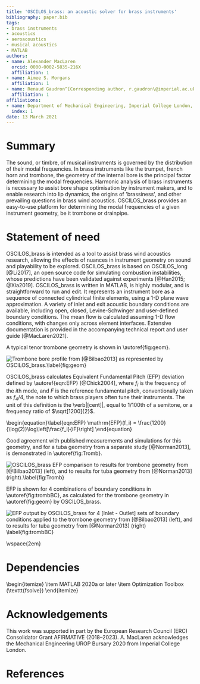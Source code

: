```yaml
---
title: 'OSCILOS_brass: an acoustic solver for brass instruments'
bibliography: paper.bib
tags:
- brass instruments
- acoustics
- aeroacoustics
- musical acoustics
- MATLAB
authors:
- name: Alexander MacLaren
  orcid: 0000-0002-5835-216X
  affiliation: 1
- name: Aimee S. Morgans
  affiliation: 1
- name: Renaud Gaudron^[Corresponding author, r.gaudron\@imperial.ac.uk]
  affiliation: 1
affiliations:
- name: Department of Mechanical Engineering, Imperial College London, UK
  index: 1
date: 13 March 2021
---
```


# Summary

 The sound, or timbre, of musical instruments is governed by the 
 distribution of their modal frequencies. In brass instruments like the 
 trumpet, french horn and trombone, the geometry of the internal bore 
 is the principal factor determining the modal frequencies. Harmonic 
 analysis of brass instruments is necessary to assist bore shape 
 optimisation by instrument makers, and to enable research into lip 
 dynamics, the origins of 'brassiness', and other prevailing questions 
 in brass wind acoustics. OSCILOS_brass provides an easy-to-use 
 platform for determining the modal frequencies of a given instrument 
 geometry, be it trombone or drainpipe.


# Statement of need

OSCILOS_brass is intended as a tool to assist brass wind acoustics 
research, allowing the effects of nuances in instrument geometry on 
sound and playability to be explored. OSCILOS_brass is based on 
OSCILOS_long [@Li2017], an open source code for simulating 
combustion instabilities, whose predictions have been validated against experiments [@Han2015; @Xia2019]. OSCILOS_brass is written in MATLAB, is highly modular, and 
is straightforward to run and edit. It represents an instrument bore as 
a sequence of connected cylindrical finite elements, using a 1-D plane 
wave approximation. A variety of inlet and exit acoustic boundary 
conditions are available, including open, closed, Levine-Schwinger and 
user-defined boundary conditions. The mean flow is calculated assuming 
1-D flow conditions, with changes only across element interfaces. 
Extensive documentation is provided in the accompanying technical 
report and user guide [@MacLaren2021].

A typical tenor trombone geometry is shown in \autoref{fig:geom}.

![Trombone bore profile from [@Bilbao2013] as represented by 
OSCILOS_brass.\label{fig:geom}](figures/TromboneGeometry.png)

OSCILOS_brass calculates Equivalent Fundamental Pitch (EFP) deviation 
defined by \autoref{eqn:EFP} [@Chick2004], where 
$f_i$ is the frequency of the $i$th mode, and $F$ is the reference 
fundamental pitch, conventionally taken as $f_4/4$, the note to which 
brass players often tune their instruments. The unit of this definition 
is the \verb|[cent]|, equal to $1/100$th of a semitone, or a frequency 
ratio of $\sqrt[1200]{2}$.

\begin{equation}\label{eqn:EFP}
	\mathrm{EFP}(f_i) = \frac{1200}{\log(2)}\log\left[\frac{f_i}{iF}\right]
\end{equation}

Good agreement with published measurements and simulations for this 
geometry, and for a tuba geometry from a separate study [@Norman2013], 
is demonstrated in \autoref{fig:Tromb}.

![OSCILOS_brass EFP comparison to results for trombone geometry from 
[@Bilbao2013] (left), and to results for tuba geometry from 
[@Norman2013] (right).\label{fig:Tromb}](figures/TromboneTubaEFP.png)

EFP is shown for 4 combinations of boundary 
conditions in \autoref{fig:trombBC}, as calculated for 
the trombone geometry in \autoref{fig:geom} by OSCILOS_brass.

![EFP output by OSCILOS_brass for 4 \[Inlet - Outlet\] sets of boundary 
conditions applied to the trombone geometry from 
[@Bilbao2013] (left), and to results for tuba geometry from 
[@Norman2013] (right) \label{fig:trombBC}](figures/TromboneTubaBCsEFP.png)

\vspace{2em}

# Dependencies

\begin{itemize}
	\item MATLAB 2020a or later
	\item Optimization Toolbox (\texttt{fsolve})
\end{itemize}

# Acknowledgements

This work was supported in part by the European Research Council (ERC) 
Consolidator Grant AFIRMATIVE (2018–2023). A. MacLaren acknowledges the 
Mechanical Engineering UROP Bursary 2020 from Imperial College London.

# References
